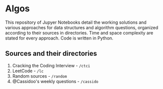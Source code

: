 # Algos

This repository of Jupyer Notebooks detail the working solutions and various approaches for data structures and algorithm questions, organized according to their sources in directories. Time and space complexity are stated for every approach. Code is written in Python. 


## Sources and their directories
1. Cracking the Coding Interview -  `/ctci`
2. LeetCode - `/lc`
3. Random sources - `/random`
4. @Cassidoo's weekly questions - `/cassido`
